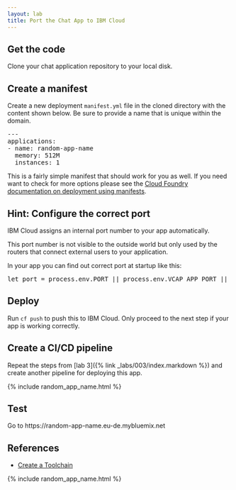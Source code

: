```yaml
---
layout: lab
title: Port the Chat App to IBM Cloud
---
```


## Get the code

Clone your chat application repository to your local disk.

## Create a manifest

Create a new deployment `manifest.yml` file in the cloned directory with the content shown below. Be sure to provide a name that is unique within the domain.

<pre>
---
applications:
- name: <span class="app_name">random-app-name</span>
  memory: 512M
  instances: 1
</pre>

This is a fairly simple manifest that should work for you as well. If you need want to check for more options please see the  [Cloud Foundry documentation on deployment using manifests](https://docs.cloudfoundry.org/devguide/deploy-apps/manifest.html).

## Hint: Configure the correct port

IBM Cloud assigns an internal port number to your app automatically.

This port number is not visible to the outside world but only used by the routers
that connect external users to your application.

In your app you can find out correct port at startup like this:

<pre>
let port = process.env.PORT || process.env.VCAP_APP_PORT || 3000;
</pre>

## Deploy

Run `cf push` to push this to IBM Cloud. Only proceed to the next step if your app is working correctly.

## Create a CI/CD pipeline

Repeat the steps from [lab 3]({% link _labs/003/index.markdown %}) and create another pipeline for deploying this app.

{% include random_app_name.html %}

## Test

Go to https://<span class="app_name">random-app-name</span>.eu-de.mybluemix.net

## References

 * [Create a Toolchain](https://console.bluemix.net/docs/toolchains/toolchains_overview.html)

{% include random_app_name.html %}
